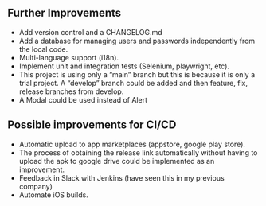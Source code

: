 ## Further Improvements

- Add version control and a CHANGELOG.md
- Add a database for managing users and passwords independently from the local code.
- Multi-language support (i18n).
- Implement unit and integration tests (Selenium, playwright, etc).
- This project is using only a “main” branch but this is because it is only a trial project. A “develop” branch could be added and then feature, fix, release branches from develop.
- A Modal could be used instead of Alert

## Possible improvements for CI/CD

- Automatic upload to app marketplaces (appstore, google play store).
- The process of obtaining the release link automatically without having to upload the apk to google drive could be implemented as an improvement.
- Feedback in Slack with Jenkins (have seen this in my previous company)
- Automate iOS builds.
